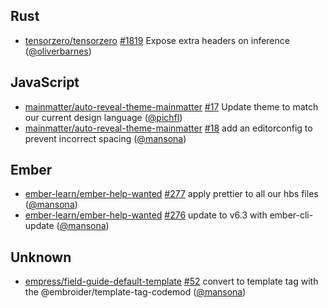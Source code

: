 ## Rust

- [tensorzero/tensorzero] [#1819](https://github.com/tensorzero/tensorzero/pull/1819) Expose extra headers on inference ([@oliverbarnes])

## JavaScript

- [mainmatter/auto-reveal-theme-mainmatter] [#17](https://github.com/mainmatter/auto-reveal-theme-mainmatter/pull/17) Update theme to match our current design language ([@pichfl])
- [mainmatter/auto-reveal-theme-mainmatter] [#18](https://github.com/mainmatter/auto-reveal-theme-mainmatter/pull/18) add an editorconfig to prevent incorrect spacing ([@mansona])

## Ember

- [ember-learn/ember-help-wanted] [#277](https://github.com/ember-learn/ember-help-wanted/pull/277) apply prettier to all our hbs files ([@mansona])
- [ember-learn/ember-help-wanted] [#276](https://github.com/ember-learn/ember-help-wanted/pull/276) update to v6.3 with ember-cli-update ([@mansona])

## Unknown

- [empress/field-guide-default-template] [#52](https://github.com/empress/field-guide-default-template/pull/52) convert to template tag with the @embroider/template-tag-codemod ([@mansona])

[@mansona]: https://github.com/mansona
[@oliverbarnes]: https://github.com/oliverbarnes
[@pichfl]: https://github.com/pichfl
[ember-learn/ember-help-wanted]: https://github.com/ember-learn/ember-help-wanted
[empress/field-guide-default-template]: https://github.com/empress/field-guide-default-template
[mainmatter/auto-reveal-theme-mainmatter]: https://github.com/mainmatter/auto-reveal-theme-mainmatter
[tensorzero/tensorzero]: https://github.com/tensorzero/tensorzero
